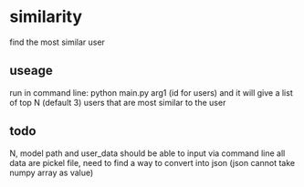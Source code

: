 # similarity
find the most similar user
## useage
run in command line:
python main.py arg1 (id for users)
and it will give a list of top N (default 3) users that are most similar to the user
## todo
N, model path and user_data should be able to input via command line
all data are pickel file, need to find a way to convert into json (json cannot take numpy array as value)
